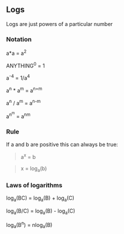 ## Logs
Logs are just powers of a particular number

### Notation
a*a = a<sup>2</sup>

ANYTHING<sup>0</sup> = 1

a<sup>-4</sup> = 1/a<sup>4</sup>

a<sup>n</sup> * a<sup>m</sup> = a<sup>n+m</sup>

a<sup>n</sup> / a<sup>m</sup> = a<sup>n-m</sup>

a<sup>n<sup>m</sup></sup> = a<sup>nm</sup>



### Rule
If a and b are positive this can always be true:

> a<sup>x</sup> = b

> x = log<sub>a</sub>(b)

### Laws of logarithms
log<sub>a</sub>(BC) = log<sub>a</sub>(B) + log<sub>a</sub>(C)

log<sub>a</sub>(B/C) = log<sub>a</sub>(B) - log<sub>a</sub>(C)

log<sub>a</sub>(B<sup>n</sup>) = nlog<sub>a</sub>(B)


